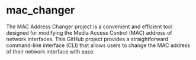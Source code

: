 # mac_changer
The MAC Address Changer project is a convenient and efficient tool designed for modifying the Media Access Control (MAC) address of network interfaces. This GitHub project provides a straightforward command-line interface (CLI) that allows users to change the MAC address of their network interface with ease.
